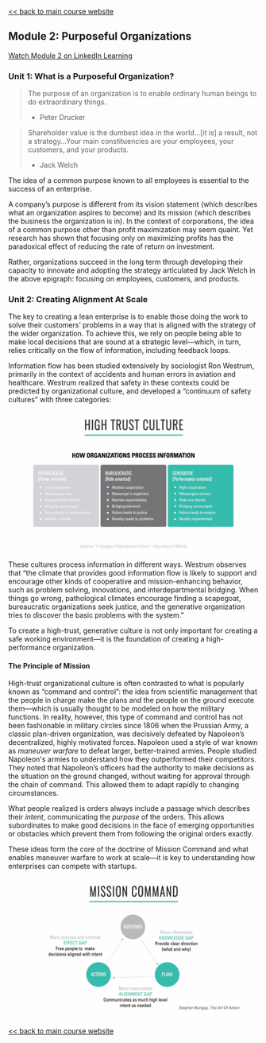 [<< back to main course website](index.html)

## Module 2: Purposeful Organizations

[Watch Module 2 on LinkedIn Learning](https://www.linkedin.com/learning/lean-technology-strategy-purposeful-organizations)

### Unit 1: What is a Purposeful Organization?

> The purpose of an organization is to enable ordinary human beings to do extraordinary things.
> - Peter Drucker

> Shareholder value is the dumbest idea in the world…[it is] a result, not a strategy…Your main constituencies are your employees, your customers, and your products.
> - Jack Welch

The idea of a common purpose known to all employees is essential to the success of an enterprise.

A company’s purpose is different from its vision statement (which describes what an organization aspires to become) and its mission (which describes the business the organization is in).
In the context of corporations, the idea of a common purpose other than profit maximization may seem quaint. Yet research has shown that focusing only on maximizing profits has the paradoxical effect of reducing the rate of return on investment.

Rather, organizations succeed in the long term through developing their capacity to innovate and adopting the strategy articulated by Jack Welch in the above epigraph: focusing on employees, customers, and products.

### Unit 2: Creating Alignment At Scale

The key to creating a lean enterprise is to enable those doing the work to solve their customers’ problems in a way that is aligned with the strategy of the wider organization. To achieve this, we rely on people being able to make local decisions that are sound at a strategic level—which, in turn, relies critically on the flow of information, including feedback loops.

Information flow has been studied extensively by sociologist Ron Westrum, primarily in the context of accidents and human errors in aviation and healthcare. Westrum realized that safety in these contexts could be predicted by organizational culture, and developed a “continuum of safety cultures” with three categories:

![Westrum's typology](assets/images/module2_unit2_westrum.jpeg)

These cultures process information in different ways. Westrum observes that “the climate that provides good information flow is likely to support and encourage other kinds of cooperative and mission-enhancing behavior, such as problem solving, innovations, and interdepartmental bridging. When things go wrong, pathological climates encourage finding a scapegoat, bureaucratic organizations seek justice, and the generative organization tries to discover the basic problems with the system.”

To create a high-trust, generative culture is not only important for creating a safe working environment—it is the foundation of creating a high-performance organization.

#### The Principle of Mission

High-trust organizational culture is often contrasted to what is popularly known as “command and control”: the idea from scientific management that the people in charge make the plans and the people on the ground execute them—which is usually thought to be modeled on how the military functions. In reality, however, this type of command and control has not been fashionable in military circles since 1806 when the Prussian Army, a classic plan-driven organization, was decisively defeated by Napoleon’s decentralized, highly motivated forces. Napoleon used a style of war known as _maneuver warfare_ to defeat larger, better-trained armies.
People studied Napoleon's armies to understand how they outperformed their competitors. They noted that Napoleon’s officers had the authority to make decisions as the situation on the ground changed, without waiting for approval through the chain of command. This allowed them to adapt rapidly to changing circumstances.

What people realized is orders always include a passage which describes their _intent_, communicating the _purpose_ of the orders. This allows subordinates to make good decisions in the face of emerging opportunities or obstacles which prevent them from following the original orders exactly.

These ideas form the core of the doctrine of Mission Command and what enables maneuver warfare to work at scale—it is key to understanding how enterprises can compete with startups.

![Mission Command](assets/images/module2_unit2_mission_command.jpeg)

[<< back to main course website](index.html)
